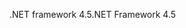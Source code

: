 <span data-ttu-id="8b06c-101">.NET framework 4.5</span><span class="sxs-lookup"><span data-stu-id="8b06c-101">.NET Framework 4.5</span></span>